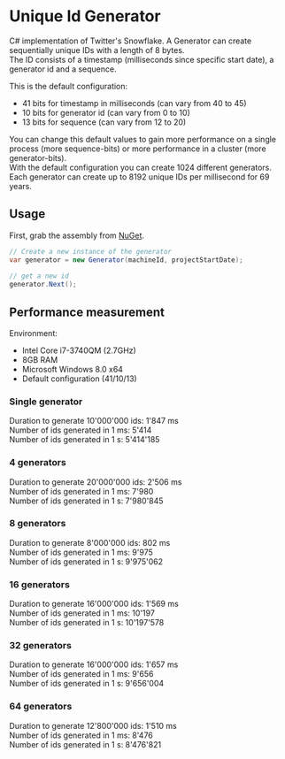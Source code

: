 Unique Id Generator
===================

C# implementation of Twitter's Snowflake. A Generator can create sequentially unique IDs with a length of 8 bytes.  
The ID consists of a timestamp (milliseconds since specific start date), a generator id and a sequence.

This is the default configuration:

- 41 bits for timestamp in milliseconds (can vary from 40 to 45)
- 10 bits for generator id (can vary from 0 to 10)
- 13 bits for sequence (can vary from 12 to 20)

You can change this default values to gain more performance on a single process (more sequence-bits) or more performance in a cluster (more generator-bits).  
With the default configuration you can create 1024 different generators. Each generator can create up to 8192 unique IDs per millisecond for 69 years.

Usage
-----

First, grab the assembly from [NuGet](https://www.nuget.org/packages/UniqueIdGenerator/).

```csharp
// Create a new instance of the generator
var generator = new Generator(machineId, projectStartDate);
    
// get a new id
generator.Next();
```


Performance measurement
-----------------------

Environment:

- Intel Core i7-3740QM (2.7GHz)
- 8GB RAM
- Microsoft Windows 8.0 x64
- Default configuration (41/10/13)

### Single generator

Duration to generate 10'000'000 ids: 1'847 ms  
Number of ids generated in 1 ms: 5'414  
Number of ids generated in 1 s: 5'414'185

### 4 generators

Duration to generate 20'000'000 ids: 2'506 ms  
Number of ids generated in 1 ms: 7'980  
Number of ids generated in 1 s: 7'980'845

### 8 generators

Duration to generate 8'000'000 ids: 802 ms  
Number of ids generated in 1 ms: 9'975  
Number of ids generated in 1 s: 9'975'062

### 16 generators

Duration to generate 16'000'000 ids: 1'569 ms  
Number of ids generated in 1 ms: 10'197  
Number of ids generated in 1 s: 10'197'578

### 32 generators

Duration to generate 16'000'000 ids: 1'657 ms  
Number of ids generated in 1 ms: 9'656  
Number of ids generated in 1 s: 9'656'004

### 64 generators

Duration to generate 12'800'000 ids: 1'510 ms  
Number of ids generated in 1 ms: 8'476  
Number of ids generated in 1 s: 8'476'821

